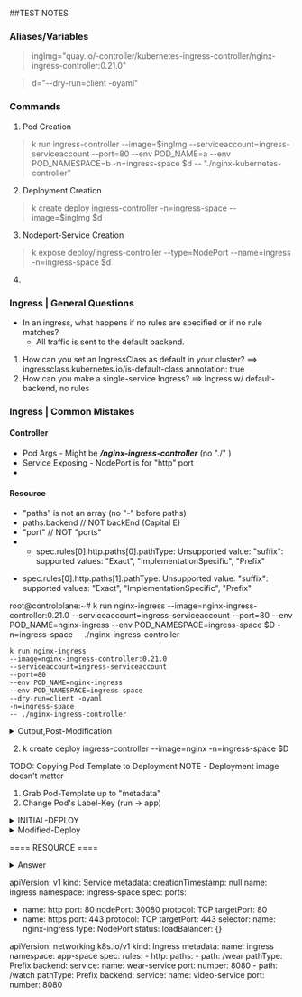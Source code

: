 ##TEST NOTES

### Aliases/Variables
> ingImg="quay.io/-controller/kubernetes-ingress-controller/nginx-ingress-controller:0.21.0"

> d="--dry-run=client -oyaml"

### Commands
1) Pod Creation
> k run ingress-controller --image=$ingImg --serviceaccount=ingress-serviceaccount --port=80 --env POD_NAME=a --env POD_NAMESPACE=b -n=ingress-space $d -- "./nginx-kubernetes-controller"
2) Deployment Creation
> k create deploy ingress-controller -n=ingress-space --image=$ingImg $d
3) Nodeport-Service Creation
> k expose deploy/ingress-controller --type=NodePort --name=ingress -n=ingress-space $d
4) 


### Ingress | General Questions
- In an ingress, what happens if no rules are specified or if no rule matches?
    - All traffic is sent to the default backend.
1) How can you set an IngressClass as default in your cluster?
   ==> ingressclass.kubernetes.io/is-default-class annotation: true
2) How can you make a single-service Ingress?
   ==> Ingress w/ default-backend, no rules

### Ingress | Common Mistakes
#### Controller
- Pod Args - Might be ***/nginx-ingress-controller*** (no "./"  )
- Service Exposing - NodePort is for "http" port 
- 

#### Resource
- "paths" is not an array (no "-" before paths)
- paths.backend // NOT backEnd (Capital E)
- "port" // NOT "ports"
- * spec.rules[0].http.paths[0].pathType: Unsupported value: "suffix": supported values: "Exact", "ImplementationSpecific", "Prefix"
* spec.rules[0].http.paths[1].pathType: Unsupported value: "suffix": supported values: "Exact", "ImplementationSpecific", "Prefix"

root@controlplane:~# k run nginx-ingress --image=nginx-ingress-controller:0.21.0 --serviceaccount=ingress-serviceaccount --port=80  --env POD_NAME=nginx-ingress --env POD_NAMESPACE=ingress-space $D -n=ingress-space -- ./nginx-ingress-controller

    k run nginx-ingress
    --image=nginx-ingress-controller:0.21.0
    --serviceaccount=ingress-serviceaccount
    --port=80
    --env POD_NAME=nginx-ingress
    --env POD_NAMESPACE=ingress-space
    --dry-run=client -oyaml
    -n=ingress-space
    -- ./nginx-ingress-controller

<details>
  <summary markdown="span">Output,Post-Modification</summary>

        apiVersion: v1
        kind: Pod
        metadata:
          creationTimestamp: null
          labels:
            run: nginx-ingress
          name: nginx-ingress
          namespace: ingress-space
        spec:
          serviceAccountName: ingress-serviceaccount
          containers:
          - args:
            - ./nginx-ingress-controller
            - --configmap=$(POD_NAMESPACE)/nginx-configuration
            - --default-backend-service=app-space/default-http-backend
            env:
            - name: POD_NAME
              valueFrom:
                fieldRef:
                  fieldPath: metadata.name
            - name: POD_NAMESPACE
              valueFrom:
                fieldRef:
                  fieldPath: metadata.namespace
            image: quay.io/kubernetes-ingress-controller/nginx-ingress-controller:0.21.0
            name: nginx-ingress
            ports:
            - containerPort: 80
              name: http
            - containerPort: 443
              name: https
            resources: {}
          dnsPolicy: ClusterFirst
          restartPolicy: Always
        status: {}
</details>


2) k create deploy ingress-controller --image=nginx -n=ingress-space $D

TODO: Copying Pod Template to Deployment
NOTE - Deployment image doesn't matter
1) Grab Pod-Template up to "metadata"
2) Change Pod's Label-Key (run -> app)


<details>
  <summary markdown="span">INITIAL-DEPLOY</summary>

        apiVersion: apps/v1
        kind: Deployment
        metadata:
          creationTimestamp: null
          labels:
            app: ingress-controller
          name: ingress-controller
          namespace: ingress-space
        spec:
          replicas: 1
          selector:
            matchLabels:
              app: ingress-controller
          strategy: {}
          template:
            metadata:
              creationTimestamp: null
              labels:
                app: ingress-controller
            spec:
              containers:
              - image: nginx
                name: nginx
                resources: {}
        status: {}
</details>


<details>
  <summary markdown="span">Modified-Deploy</summary>

        apiVersion: apps/v1
        kind: Deployment
        metadata:
          creationTimestamp: null
          labels:
            app: nginx-ingress
          name: ingress-controller
          namespace: ingress-space
        spec:
          replicas: 1
          selector:
            matchLabels:
              app: nginx-ingress
          strategy: {}
          template:
            metadata:
              labels:
                app: nginx-ingress
              name: nginx-ingress
              namespace: ingress-space
            spec:
              serviceAccountName: ingress-serviceaccount
              containers:
              - args:
                - ./nginx-ingress-controller
                - --configmap=$(POD_NAMESPACE)/nginx-configuration
                - --default-backend-service=app-space/default-http-backend
                env:
                - name: POD_NAME
                  valueFrom:
                    fieldRef:
                      fieldPath: metadata.name
                - name: POD_NAMESPACE
                  valueFrom:
                    fieldRef:
                      fieldPath: metadata.namespace
                image: quay.io/kubernetes-ingress-controller/nginx-ingress-controller:0.21.0
                name: nginx-ingress
                ports:
                - containerPort: 80
                  name: http
                - containerPort: 443
                  name: https
                resources: {}
              dnsPolicy: ClusterFirst
              restartPolicy: Always
        status: {}
</details>



==== RESOURCE ====

<details>
  <summary markdown="span">Answer</summary>
    
    apiVersion: networking.k8s.io/v1
    kind: Ingress
    metadata:
        name: ingress
        namespace: app-space
    spec:
        rules:
        - http:
            paths:
            - path: /watch
              pathType: Prefix
              backend:
                service:
                    name: video-service
                    port:
                        number: 80
            - path: /wear
              pathType: Prefix
              backend:
                service:
                    name: wear-service
                    port:
                        number: 80
</details>



apiVersion: v1
kind: Service
metadata:
  creationTimestamp: null
  name: ingress
  namespace: ingress-space
spec:
  ports:
  - name: http
    port: 80
    nodePort: 30080
    protocol: TCP
    targetPort: 80
  - name: https
    port: 443
    protocol: TCP
    targetPort: 443
  selector:
    name: nginx-ingress
  type: NodePort
status:
  loadBalancer: {}


apiVersion: networking.k8s.io/v1
kind: Ingress
metadata:
    name: ingress
    namespace: app-space
spec:
    rules:
    - http:
        paths:
        - path: /wear
          pathType: Prefix
          backend:
            service:
              name: wear-service
              port:
                number: 8080
        - path: /watch
          pathType: Prefix
          backend:
            service:
              name: video-service
              port:
                number: 8080

            
            

